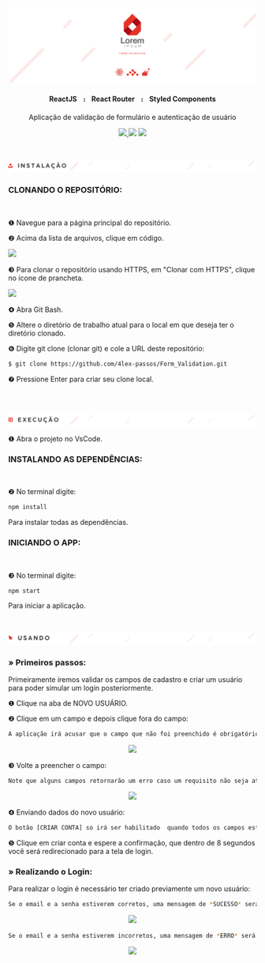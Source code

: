 <p align="center">
    <img src="https://github.com/4lex-passos/Form_Validation/blob/main/public/README-HEADER-TEMPLATE.png" />
</p>

<h4 align="center">
    ReactJSㅤ᎓ㅤReact Routerㅤ᎓ㅤStyled Components
</h4>

<p align="center">Aplicação de validação de formulário  e autenticação de usuário</p>

<p align="center">
    <a href="https://form-validation-4lex-passos.vercel.app/">
        <img src="https://img.shields.io/static/v1?label=View&message=Demo&color=e43228&style=for-the-badge&logo=ghost"/>
    </a>
    <img src="https://img.shields.io/static/v1?label=Status&message=FINISHED&color=e43228&style=for-the-badge&logo=ghost"/>
    <img src="https://img.shields.io/static/v1?label=License&message=Mit&color=e43228&style=for-the-badge&logo=Ghost"/>
</p>

<br/>
<p alt="INSTALAÇÃO" align="center">
    <img src="https://github.com/4lex-passos/Form_Validation/blob/main/public/README-TITLES-INSTALA%C3%87%C3%83O.png" />
</p>

### CLONANDO O REPOSITÓRIO:
</br>

❶ Navegue para a página principal do repositório.

❷ Acima da lista de arquivos, clique em código.
</br>
<p>
    <img width ="50%" src="https://docs.github.com/assets/images/help/repository/code-button.png" />
</p>

❸ Para clonar o repositório usando HTTPS, em "Clonar com HTTPS", clique no ícone de prancheta.
</br>
<p>
    <img width ="50%" src="https://docs.github.com/assets/images/help/repository/https-url-clone.png" />
</p>

❹ Abra Git Bash.

❺ Altere o diretório de trabalho atual para o local em que deseja ter o diretório clonado.

❻ Digite git clone (clonar git) e cole a URL deste repositório:

```sh
$ git clone https://github.com/4lex-passos/Form_Validation.git
```

❼ Pressione Enter para criar seu clone local.

</br>
</br>

<p alt="EXECUÇÃO" align="center">
    <img src="https://github.com/4lex-passos/Form_Validation/blob/main/public/README-TITLES-EXECU%C3%87%C3%83O.png" />
</p>

❶ Abra o projeto no VsCode.

### INSTALANDO AS DEPENDÊNCIAS:
</br>

❷ No terminal digite:

```sh
npm install
```
Para instalar todas as dependências.

### INICIANDO O APP:
</br>

❸ No terminal digite:

```sh
npm start
```


Para iniciar a aplicação.
</br>

</br>

<p alt="USANDO" align="center">
    <img src="https://github.com/4lex-passos/Form_Validation/blob/main/public/README-TITLES-USANDO.png" />
</p>

### » Primeiros passos:

Primeiramente iremos validar os campos de cadastro e criar um usuário para poder simular um login posteriormente.

❶ Clique na aba de NOVO USUÁRIO.

❷ Clique em um campo e depois clique fora do campo:

```sh
A aplicação irá acusar que o campo que não foi preenchido é obrigatório.
```

<p align="center">
    <img width ="70%" src="https://github.com/4lex-passos/Form-Validation/blob/main/src/assets/exemplo1.gif" />
</p>

❸ Volte a preencher o campo:

```sh
Note que alguns campos retornarão um erro caso um requisito não seja atendido pelo campo a ser preenchido.
```

<p align="center">
    <img width ="70%" src="https://github.com/4lex-passos/Form-Validation/blob/main/src/assets/exemplo.gif" />
</p>

❹ Enviando dados do novo usuário:

```sh
O botão [CRIAR CONTA] so irá ser habilitado  quando todos os campos estiverem preenchidos corretamente.
```

❺ Clique em criar conta e espere a confirmação, que dentro de 8 segundos você será redirecionado para a tela de login.

### » Realizando o Login:

Para realizar o login é necessário ter criado previamente um novo usuário:

```sh
Se o email e a senha estiverem corretos, uma mensagem de *SUCESSO* será exibida.
```

<p align="center">
    <img width ="80%" src="https://github.com/4lex-passos/Form-Validation/blob/main/src/assets/loginSucess.PNG" />
</p>

```sh
Se o email e a senha estiverem incorretos, uma mensagem de *ERRO* será exibida e o formulário será resetado.
```

<p align="center">
    <img width ="80%" src="https://github.com/4lex-passos/Form-Validation/blob/main/src/assets/loginError.PNG" />
</p>
